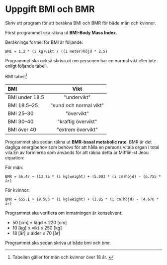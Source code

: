 # Uppgift BMI och BMR

Skriv ett program för att beräkna BMI och BMR för både män och kvinnor.

Först programmet ska räkna ut **BMI-Body Mass Index**.

Beräknings formel för BMI är följande:

```BMI = 1.3 * (i kg)vikt / ((i meter)höjd * 2.5)```

Programmet ska också skriva ut om personen har en normal vikt eller inte
enligt följande tabell.

BMI tabell[^1]

BMI | Vikt
:--- | :---:
BMI under 18.5 | "undervikt"
BMI 18.5–25 | "sund och normal vikt"
BMI 25–30 | "övervikt"
BMI 30–40 | "kraftig övervikt"
BMI över 40 | "extrem övervikt"

Programmet ska sedan räkna ut **BMR-basal metabolic rate**. BMR är det dagliga
energibehov som behövs för att hålla en persons vitala organ i total vila.En
av formlerna som används för att räkna detta är Mifflin-st Jeou equation:

För män:

```BMR = 66.47 + (13.75 * (i kg)weight) + (5.003 * (i cm)höjd) - (6.755 * år)```

För kvinnor:

```BMR = 655.1 + (9.563 * (i kg)weight) + (1.85 * (i cm)höjd) - (4.676 * år)```

Programmet ska verifiera om inmatningen är konsekvent:

- 50 [cm] ≤ lägd  ≤ 220 [cm]
- 10 [kg] ≤ vikt  ≤ 250 [kg]
- 18 [år] ≤ alder ≤ 70  [år]

Programmet ska sedan skriva ut både bmi och bmr.

[^1]: Tabellen gäller för män och kvinnor över 18 år. 
